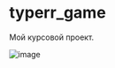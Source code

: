 # typerr_game

Мой курсовой проект.

![image](https://user-images.githubusercontent.com/31441934/177548345-d5ccccb5-5714-42a2-85f7-2c340d9efd09.png)
